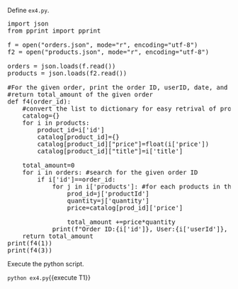 Define `ex4.py`.

<pre class="file" data-filename="ex4.py" data-target="replace">
import json
from pprint import pprint 

f = open("orders.json", mode="r", encoding="utf-8")
f2 = open("products.json", mode="r", encoding="utf-8")

orders = json.loads(f.read())
products = json.loads(f2.read())

#For the given order, print the order ID, userID, date, and total amount of the order
#return total_amount of the given order
def f4(order_id):
    #convert the list to dictionary for easy retrival of product price given ID
    catalog={}
    for i in products:
        product_id=i['id']
        catalog[product_id]={}
        catalog[product_id]["price"]=float(i['price'])
        catalog[product_id]["title"]=i['title']
    
    total_amount=0
    for i in orders: #search for the given order ID
        if i['id']==order_id:
            for j in i['products']: #for each products in the order
                prod_id=j['productId']
                quantity=j['quantity']
                price=catalog[prod_id]['price']
                                    
                total_amount +=price*quantity
            print(f"Order ID:{i['id']}, User:{i['userId']}, Date:{i['date']}, Total Amount:{total_amount}")
    return total_amount
print(f4(1))
print(f4(3))
</pre>


Execute the python script.

`python ex4.py`{{execute T1}}

